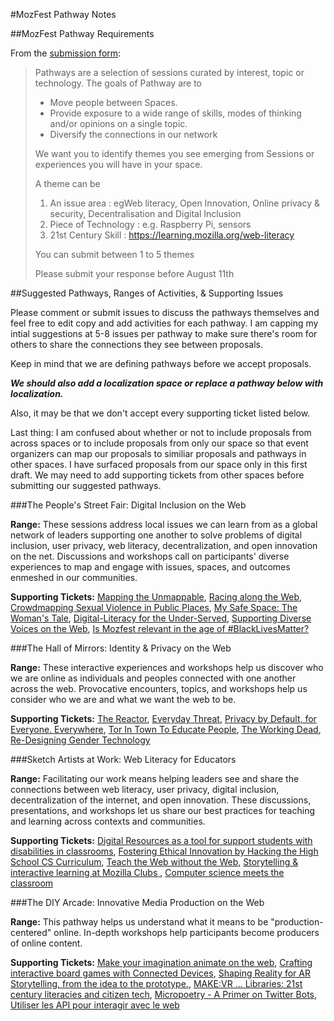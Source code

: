#MozFest Pathway Notes

##MozFest Pathway Requirements

From the [submission form](https://docs.google.com/a/mozillafoundation.org/forms/d/e/1FAIpQLSe4hzhFS34DoYC-wXmruVQa5GycQ6lSB18e0ueXgZxdf6A-bA/viewform):

>Pathways are a selection of sessions curated by interest, topic or technology.
>The goals of Pathway are to
>
>- Move people between Spaces.
>- Provide exposure to a wide range of skills, modes of thinking and/or opinions on a single topic.
>- Diversify the connections in our network
>
>We want you to identify themes you see emerging from Sessions or experiences you will have in your space.
>
>A theme can be
>
>1. An issue area : egWeb literacy, Open Innovation, Online privacy & security, Decentralisation and Digital Inclusion
>2. Piece of Technology : e.g. Raspberry Pi, sensors
>3. 21st Century Skill : https://learning.mozilla.org/web-literacy
>
>You can submit between 1 to 5 themes
>
>Please submit your response before August 11th

##Suggested Pathways, Ranges of Activities, & Supporting Issues

Please comment or submit issues to discuss the pathways themselves and feel free to edit copy and add activities for each pathway. I am capping my intial suggestions at 5-8 issues per pathway to make sure there's room for others to share the connections they see between proposals.

Keep in mind that we are defining pathways before we accept proposals. 

***We should also add a localization space or replace a pathway below with localization.***

Also, it may be that we don't accept every supporting ticket listed below.

Last thing: I am confused about whether or not to include proposals from across spaces or to include proposals from only our space so that event organizers can map our proposals to similiar proposals and pathways in other spaces. I have surfaced proposals from our space only in this first draft. We may need to add supporting tickets from other spaces before submitting our suggested pathways.

###The People's Street Fair: Digital Inclusion on the Web

**Range:** These sessions address local issues we can learn from as a global network of leaders supporting one another to solve problems of digital inclusion, user privacy, web literacy, decentralization, and open innovation on the net. Discussions and workshops call on participants' diverse experiences to map and engage with issues, spaces, and outcomes enmeshed in our communities.

**Supporting Tickets:** [Mapping the Unmappable](https://github.com/MozillaFoundation/mozfest-program-2016/issues/21), [Racing along the Web](https://github.com/MozillaFoundation/mozfest-program-2016/issues/57), [Crowdmapping Sexual Violence in Public Places](https://github.com/MozillaFoundation/mozfest-program-2016/issues/98), [My Safe Space: The Woman's Tale](https://github.com/MozillaFoundation/mozfest-program-2016/issues/201), [Digital-Literacy for the Under-Served](https://github.com/MozillaFoundation/mozfest-program-2016/issues/229), [Supporting Diverse Voices on the Web](https://github.com/MozillaFoundation/mozfest-program-2016/issues/246), [Is Mozfest relevant in the age of #BlackLivesMatter?](https://github.com/MozillaFoundation/mozfest-program-2016/issues/210)


###The Hall of Mirrors: Identity & Privacy on the Web

**Range:** These interactive experiences and workshops help us discover who we are online as individuals and peoples connected with one another across the web. Provocative encounters, topics, and workshops help us consider who we are and what we want the web to be.

**Supporting Tickets:** [The Reactor](https://github.com/MozillaFoundation/mozfest-program-2016/issues/18), [Everyday Threat](https://github.com/MozillaFoundation/mozfest-program-2016/issues/19), [Privacy by Default, for Everyone. Everywhere](https://github.com/MozillaFoundation/mozfest-program-2016/issues/22), [Tor In Town To Educate People](https://github.com/MozillaFoundation/mozfest-program-2016/issues/124), [The Working Dead](https://github.com/MozillaFoundation/mozfest-program-2016/issues/161), [Re-Designing Gender Technology](https://github.com/MozillaFoundation/mozfest-program-2016/issues/211)

###Sketch Artists at Work: Web Literacy for Educators

**Range:** Facilitating our work means helping leaders see and share the connections between web literacy, user privacy, digital inclusion, decentralization of the internet, and open innovation. These discussions, presentations, and workshops let us share our best practices for teaching and learning across contexts and communities.

**Supporting Tickets:** [Digital Resources as a tool for support students with disabilities in classrooms](https://github.com/MozillaFoundation/mozfest-program-2016/issues/39), [Fostering Ethical Innovation by Hacking the High School CS Curriculum](https://github.com/MozillaFoundation/mozfest-program-2016/issues/152), [Teach the Web without the Web](https://github.com/MozillaFoundation/mozfest-program-2016/issues/189), [Storytelling & interactive learning at Mozilla Clubs ](https://github.com/MozillaFoundation/mozfest-program-2016/issues/308), [Computer science meets the classroom](https://github.com/MozillaFoundation/mozfest-program-2016/issues/341)

###The DIY Arcade: Innovative Media Production on the Web

**Range:** This pathway helps us understand what it means to be "production-centered" online. In-depth workshops help participants become producers of online content.

**Supporting Tickets:** [Make your imagination animate on the web](https://github.com/MozillaFoundation/mozfest-program-2016/issues/116), [Crafting interactive board games with Connected Devices](https://github.com/MozillaFoundation/mozfest-program-2016/issues/156), [Shaping Reality for AR Storytelling, from the idea to the prototype.](https://github.com/MozillaFoundation/mozfest-program-2016/issues/198), [MAKE:VR ... Libraries: 21st century literacies and citizen tech](https://github.com/MozillaFoundation/mozfest-program-2016/issues/206), [Micropoetry - A Primer on Twitter Bots](https://github.com/MozillaFoundation/mozfest-program-2016/issues/239), [Utiliser les API pour interagir avec le web](https://github.com/MozillaFoundation/mozfest-program-2016/issues/292)
